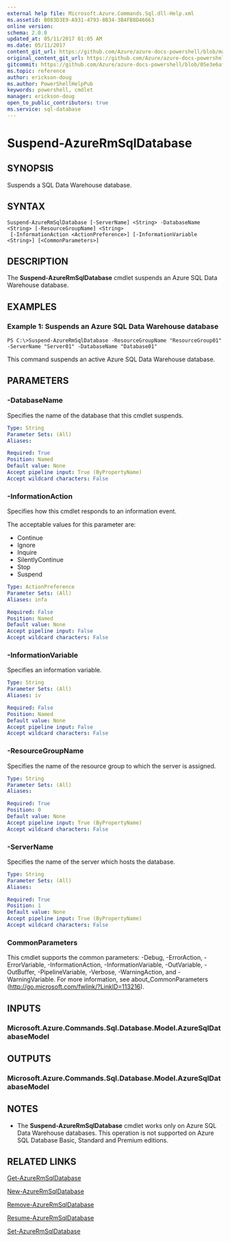 ```yaml
---
external help file: Microsoft.Azure.Commands.Sql.dll-Help.xml
ms.assetid: B083D3E9-A931-4793-8B34-3B4FB8D46663
online version:
schema: 2.0.0
updated_at: 05/11/2017 01:05 AM
ms.date: 05/11/2017
content_git_url: https://github.com/Azure/azure-docs-powershell/blob/master/azureps-cmdlets-docs/ResourceManager/AzureRM.Sql/v1.0.12/Suspend-AzureRmSqlDatabase.md
original_content_git_url: https://github.com/Azure/azure-docs-powershell/blob/master/azureps-cmdlets-docs/ResourceManager/AzureRM.Sql/v1.0.12/Suspend-AzureRmSqlDatabase.md
gitcommit: https://github.com/Azure/azure-docs-powershell/blob/05e3e6af398c016caa52517268d3cee57da15cc4
ms.topic: reference
author: erickson-doug
ms.author: PowerShellHelpPub
keywords: powershell, cmdlet
manager: erickson-doug
open_to_public_contributors: true
ms.service: sql-database
---
```


# Suspend-AzureRmSqlDatabase

## SYNOPSIS
Suspends a SQL Data Warehouse database.

## SYNTAX

```
Suspend-AzureRmSqlDatabase [-ServerName] <String> -DatabaseName <String> [-ResourceGroupName] <String>
 [-InformationAction <ActionPreference>] [-InformationVariable <String>] [<CommonParameters>]
```

## DESCRIPTION
The **Suspend-AzureRmSqlDatabase** cmdlet suspends an Azure SQL Data Warehouse database.

## EXAMPLES

### Example 1: Suspends an Azure SQL Data Warehouse database
```
PS C:\>Suspend-AzureRmSqlDatabase -ResourceGroupName "ResourceGroup01" -ServerName "Server01" -DatabaseName "Database01"
```

This command suspends an active Azure SQL Data Warehouse database.

## PARAMETERS

### -DatabaseName
Specifies the name of the database that this cmdlet suspends.

```yaml
Type: String
Parameter Sets: (All)
Aliases: 

Required: True
Position: Named
Default value: None
Accept pipeline input: True (ByPropertyName)
Accept wildcard characters: False
```

### -InformationAction
Specifies how this cmdlet responds to an information event.

The acceptable values for this parameter are:

- Continue
- Ignore
- Inquire
- SilentlyContinue
- Stop
- Suspend

```yaml
Type: ActionPreference
Parameter Sets: (All)
Aliases: infa

Required: False
Position: Named
Default value: None
Accept pipeline input: False
Accept wildcard characters: False
```

### -InformationVariable
Specifies an information variable.

```yaml
Type: String
Parameter Sets: (All)
Aliases: iv

Required: False
Position: Named
Default value: None
Accept pipeline input: False
Accept wildcard characters: False
```

### -ResourceGroupName
Specifies the name of the resource group to which the server is assigned.

```yaml
Type: String
Parameter Sets: (All)
Aliases: 

Required: True
Position: 0
Default value: None
Accept pipeline input: True (ByPropertyName)
Accept wildcard characters: False
```

### -ServerName
Specifies the name of the server which hosts the database.

```yaml
Type: String
Parameter Sets: (All)
Aliases: 

Required: True
Position: 1
Default value: None
Accept pipeline input: True (ByPropertyName)
Accept wildcard characters: False
```

### CommonParameters
This cmdlet supports the common parameters: -Debug, -ErrorAction, -ErrorVariable, -InformationAction, -InformationVariable, -OutVariable, -OutBuffer, -PipelineVariable, -Verbose, -WarningAction, and -WarningVariable. For more information, see about_CommonParameters (http://go.microsoft.com/fwlink/?LinkID=113216).

## INPUTS

### Microsoft.Azure.Commands.Sql.Database.Model.AzureSqlDatabaseModel

## OUTPUTS

### Microsoft.Azure.Commands.Sql.Database.Model.AzureSqlDatabaseModel

## NOTES
* The **Suspend-AzureRmSqlDatabase** cmdlet works only on Azure SQL Data Warehouse databases. This operation is not supported on Azure SQL Database Basic, Standard and Premium editions.

## RELATED LINKS

[Get-AzureRmSqlDatabase](./Get-AzureRmSqlDatabase.md)

[New-AzureRmSqlDatabase](./New-AzureRmSqlDatabase.md)

[Remove-AzureRmSqlDatabase](./Remove-AzureRmSqlDatabase.md)

[Resume-AzureRmSqlDatabase](./Resume-AzureRmSqlDatabase.md)

[Set-AzureRmSqlDatabase](./Set-AzureRmSqlDatabase.md)


